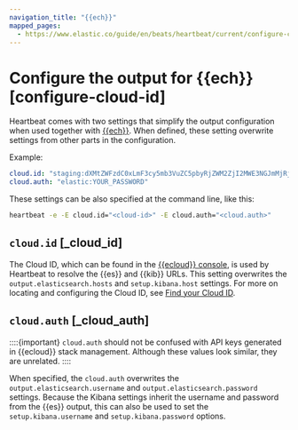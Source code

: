 ```yaml
---
navigation_title: "{{ech}}"
mapped_pages:
  - https://www.elastic.co/guide/en/beats/heartbeat/current/configure-cloud-id.html
---
```


# Configure the output for {{ech}} [configure-cloud-id]


Heartbeat comes with two settings that simplify the output configuration when used together with [{{ech}}](https://www.elastic.co/cloud?page=docs&placement=docs-body). When defined, these setting overwrite settings from other parts in the configuration.

Example:

```yaml
cloud.id: "staging:dXMtZWFzdC0xLmF3cy5mb3VuZC5pbyRjZWM2ZjI2MWE3NGJmMjRjZTMzYmI4ODExYjg0Mjk0ZiRjNmMyY2E2ZDA0MjI0OWFmMGNjN2Q3YTllOTYyNTc0Mw=="
cloud.auth: "elastic:YOUR_PASSWORD"
```

These settings can be also specified at the command line, like this:

```sh
heartbeat -e -E cloud.id="<cloud-id>" -E cloud.auth="<cloud.auth>"
```

## `cloud.id` [_cloud_id]

The Cloud ID, which can be found in the [{{ecloud}} console](https://cloud.elastic.co/?page=docs&placement=docs-body), is used by Heartbeat to resolve the {{es}} and {{kib}} URLs. This setting overwrites the `output.elasticsearch.hosts` and `setup.kibana.host` settings. For more on locating and configuring the Cloud ID, see [Find your Cloud ID](docs-content://deploy-manage/deploy/elastic-cloud/find-cloud-id.md).


## `cloud.auth` [_cloud_auth]

::::{important}
`cloud.auth` should not be confused with API keys generated in {{ecloud}} stack management. Although these values look similar, they are unrelated.
::::

When specified, the `cloud.auth` overwrites the `output.elasticsearch.username` and `output.elasticsearch.password` settings. Because the Kibana settings inherit the username and password from the {{es}} output, this can also be used to set the `setup.kibana.username` and `setup.kibana.password` options.
